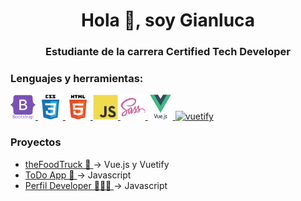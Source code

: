 <h1 align="center">Hola 👋, soy Gianluca</h1>
<h3 align="center">Estudiante de la carrera Certified Tech Developer</h3>

<h3 align="left">Lenguajes y herramientas:</h3>
<p align="left"> <a href="https://getbootstrap.com" target="_blank" rel="noreferrer"> <img src="https://raw.githubusercontent.com/devicons/devicon/master/icons/bootstrap/bootstrap-plain-wordmark.svg" alt="bootstrap" width="40" height="40"/> </a> <a href="https://www.w3schools.com/css/" target="_blank" rel="noreferrer"> <img src="https://raw.githubusercontent.com/devicons/devicon/master/icons/css3/css3-original-wordmark.svg" alt="css3" width="40" height="40"/> </a> <a href="https://www.w3.org/html/" target="_blank" rel="noreferrer"> <img src="https://raw.githubusercontent.com/devicons/devicon/master/icons/html5/html5-original-wordmark.svg" alt="html5" width="40" height="40"/> </a> <a href="https://developer.mozilla.org/en-US/docs/Web/JavaScript" target="_blank" rel="noreferrer"> <img src="https://raw.githubusercontent.com/devicons/devicon/master/icons/javascript/javascript-original.svg" alt="javascript" width="40" height="40"/> </a> <a href="https://sass-lang.com" target="_blank" rel="noreferrer"> <img src="https://raw.githubusercontent.com/devicons/devicon/master/icons/sass/sass-original.svg" alt="sass" width="40" height="40"/> </a> <a href="https://vuejs.org/" target="_blank" rel="noreferrer"> <img src="https://raw.githubusercontent.com/devicons/devicon/master/icons/vuejs/vuejs-original-wordmark.svg" alt="vuejs" width="40" height="40"/> </a> <a href="https://vuetifyjs.com/en/" target="_blank" rel="noreferrer"> <img src="https://bestofjs.org/logos/vuetify.svg" alt="vuetify" width="40" height="40"/> </a> </p>

  
<h3 align="left">Proyectos</h3>

<ul>
  <li>  <a href="https://github.com/giandonofrio/theFoodTruck.git"> theFoodTruck 🍔 </a> -> Vue.js y Vuetify</li>
  <li>  <a href="https://github.com/giandonofrio/front-end-2/tree/main/ToDo"> ToDo App 📝 </a> ->  Javascript </li>
  <li>  <a href="https://github.com/giandonofrio/front-end-2/tree/main/PerfilDeveloper"> Perfil Developer 👨🏻‍💻 </a> ->  Javascript </li>
  </ul>

